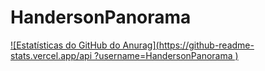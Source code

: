 # HandersonPanorama
[![Estatísticas do GitHub do Anurag](https://github-readme-stats.vercel.app/api ?username=HandersonPanorama )](https://github.com/anuraghazra/github-readme-stats)
